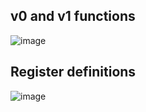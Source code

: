 ## v0 and v1 functions

![image](https://github.com/mihkuno/ASSEMBLY/assets/26486389/537d4b25-bcda-47d9-81a5-ae3a1b120c74)


## Register definitions

![image](https://github.com/mihkuno/ASSEMBLY/assets/26486389/e4f5a349-f399-4e57-9481-70948f0e21c7)
